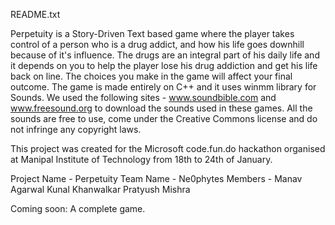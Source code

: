 README.txt

Perpetuity is a Story-Driven Text based game where the player takes control of a person who is a drug addict, and how his life goes downhill because of it's influence. The drugs are an integral part of his daily life and it depends on you to help the player lose his drug addiction and get his life back on line. The choices you make in the game will affect your final outcome.
The game is made entirely on C++ and it uses winmm library for Sounds. 
We used the following sites - www.soundbible.com and www.freesound.org to download the sounds used in these games. All the sounds are free to use, come under the Creative Commons license and do not infringe any copyright laws.

This project was created for the Microsoft code.fun.do hackathon organised at Manipal Institute of Technology from 18th to 24th of January.

Project Name - Perpetuity
Team Name - Ne0phytes
Members - Manav Agarwal
          Kunal Khanwalkar
          Pratyush Mishra


Coming soon: A complete game.
